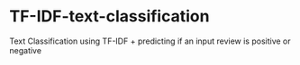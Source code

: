 # TF-IDF-text-classification
Text Classification using TF-IDF + predicting if an input review is positive or negative
